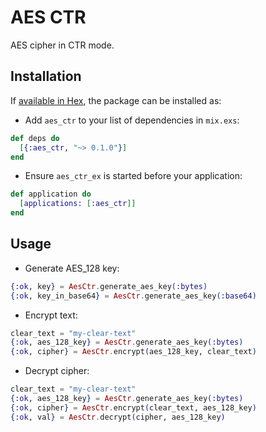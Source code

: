 # AES CTR

AES cipher in CTR mode.

## Installation

If [available in Hex](https://hex.pm/docs/publish), the package can be installed as:

* Add `aes_ctr` to your list of dependencies in `mix.exs`:

```elixir
def deps do
  [{:aes_ctr, "~> 0.1.0"}]
end
```

* Ensure `aes_ctr_ex` is started before your application:

```elixir
def application do
  [applications: [:aes_ctr]]
end
```

## Usage

* Generate AES_128 key:

```elixir
{:ok, key} = AesCtr.generate_aes_key(:bytes)
{:ok, key_in_base64} = AesCtr.generate_aes_key(:base64)
```

* Encrypt text:

```elixir
clear_text = "my-clear-text"
{:ok, aes_128_key} = AesCtr.generate_aes_key(:bytes)
{:ok, cipher} = AesCtr.encrypt(aes_128_key, clear_text)
```

* Decrypt cipher:

```elixir
clear_text = "my-clear-text"
{:ok, aes_128_key} = AesCtr.generate_aes_key(:bytes)
{:ok, cipher} = AesCtr.encrypt(clear_text, aes_128_key)
{:ok, val} = AesCtr.decrypt(cipher, aes_128_key)
```
